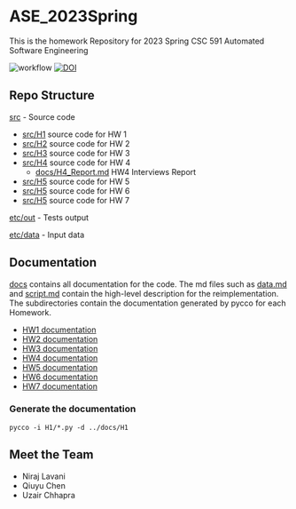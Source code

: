 # ASE_2023Spring
This is the homework Repository for 2023 Spring CSC 591 Automated Software Engineering

![workflow](https://github.com/qchen59/ASE_2023Spring/actions/workflows/test.yml/badge.svg)
[![DOI](https://zenodo.org/badge/588302670.svg)](https://zenodo.org/badge/latestdoi/588302670)

## Repo Structure

[src](src) - Source code
- [src/H1](src/H1) source code for HW 1
- [src/H2](src/H2) source code for HW 2
- [src/H3](src/H3) source code for HW 3
- [src/H4](src/H4) source code for HW 4
  - [docs/H4_Report.md](docs/H4_Report.md) HW4 Interviews Report
- [src/H5](src/H5) source code for HW 5
- [src/H5](src/H6) source code for HW 6
- [src/H5](src/H7) source code for HW 7

[etc/out](etc/out) - Tests output

[etc/data](etc/data) - Input data

## Documentation

[docs](docs) contains all documentation for the code. The md files such as [data.md](docs/data.md) and [script.md](docs/script.md) contain the high-level description for the reimplementation. The subdirectories contain the documentation generated by pycco for each Homework.

- [HW1 documentation](https://htmlpreview.github.io/?https://github.com/qchen59/ASE_2023Spring/blob/main/docs/H1/index.html) 
- [HW2 documentation](https://htmlpreview.github.io/?https://github.com/qchen59/ASE_2023Spring/blob/main/docs/H2/index.html)
- [HW3 documentation](https://htmlpreview.github.io/?https://github.com/qchen59/ASE_2023Spring/blob/main/docs/H3/index.html)
- [HW4 documentation](https://htmlpreview.github.io/?https://github.com/qchen59/ASE_2023Spring/blob/main/docs/H4/index.html)
- [HW5 documentation](https://htmlpreview.github.io/?https://github.com/qchen59/ASE_2023Spring/blob/main/docs/H5/index.html)
- [HW6 documentation](https://htmlpreview.github.io/?https://github.com/qchen59/ASE_2023Spring/blob/main/docs/H6/index.html)
- [HW7 documentation](https://htmlpreview.github.io/?https://github.com/qchen59/ASE_2023Spring/blob/main/docs/H6/index.html)
### Generate the documentation
`` pycco -i H1/*.py -d ../docs/H1 ``



## Meet the Team
- Niraj Lavani
- Qiuyu Chen
- Uzair Chhapra
